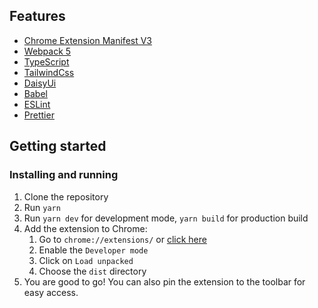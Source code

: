 ## Features

- [Chrome Extension Manifest V3](https://developer.chrome.com/docs/extensions/mv3/intro/)
- [Webpack 5](https://webpack.js.org)
- [TypeScript](https://www.typescriptlang.org)
- [TailwindCss](https://tailwindcss.com/)
- [DaisyUi](https://daisyui.com/)
- [Babel](https://babeljs.io/)
- [ESLint](https://eslint.org/)
- [Prettier](https://prettier.io/)

## Getting started

### Installing and running

1. Clone the repository
2. Run `yarn`
3. Run `yarn dev` for development mode, `yarn build` for production build
4. Add the extension to Chrome:
   1. Go to `chrome://extensions/` or [click here](chrome://extensions/)
   2. Enable the `Developer mode`
   3. Click on `Load unpacked`
   4. Choose the `dist` directory
5. You are good to go! You can also pin the extension to the toolbar for easy access.
